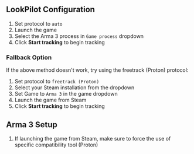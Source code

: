 ## LookPilot Configuration
1. Set protocol to `auto`
2. Launch the game
3. Select the Arma 3 process in `Game process` dropdown
4. Click **Start tracking** to begin tracking

### Fallback Option
If the above method doesn't work, try using the freetrack (Proton) protocol:

1. Set protocol to `freetrack (Proton)`
2. Select your Steam installation from the dropdown
3. Set Game to `Arma 3` in the game dropdown
4. Launch the game from Steam
5. Click **Start tracking** to begin tracking

## Arma 3 Setup
1. If launching the game from Steam, make sure to force the use of specific compatibility tool (Proton)

